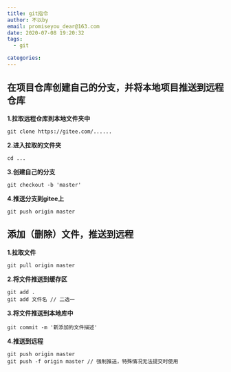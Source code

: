 ```yaml
---
title: git指令
author: 不以by
email: promiseyou_dear@163.com
date: 2020-07-08 19:20:32
tags: 
  - git

categories: 
---
```


## 在项目仓库创建自己的分支，并将本地项目推送到远程仓库
**1.拉取远程仓库到本地文件夹中**

```
git clone https://gitee.com/......
```

**2.进入拉取的文件夹**

```
cd ...
```

**3.创建自己的分支**

```
git checkout -b 'master'
```

**4.推送分支到gitee上**

```
git push origin master
```

## 添加（删除）文件，推送到远程
**1.拉取文件**

```
git pull origin master
```

**2.将文件推送到缓存区**

```
git add .
git add 文件名 // 二选一
```

**3.将文件推送到本地库中**

```
git commit -m '新添加的文件描述'
```

**4.推送到远程**

```
git push origin master
git push -f origin master // 强制推送，特殊情况无法提交时使用
```